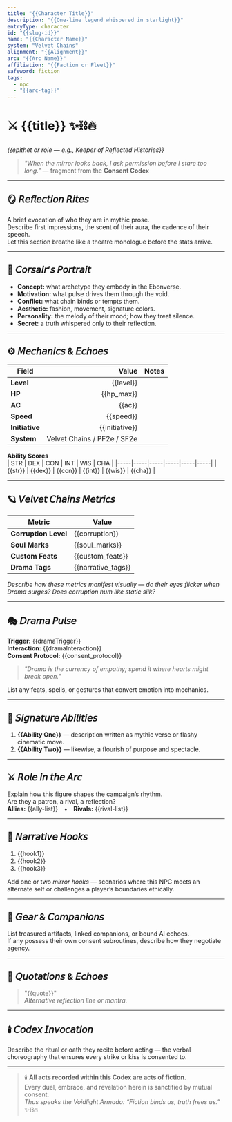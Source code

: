 ```yaml
---
title: "{{Character Title}}"
description: "{{One-line legend whispered in starlight}}"
entryType: character
id: "{{slug-id}}"
name: "{{Character Name}}"
system: "Velvet Chains"
alignment: "{{Alignment}}"
arc: "{{Arc Name}}"
affiliation: "{{Faction or Fleet}}"
safeword: fiction
tags:
  - npc
  - "{{arc-tag}}"
---
```


# ⚔️ {{title}} ✨⛓️🔥  
*{{epithet or role — e.g., Keeper of Reflected Histories}}*  

> *"When the mirror looks back, I ask permission before I stare too long."* — fragment from the **Consent Codex**

---

## 🪞 𝘙𝘦𝘧𝘭𝘦𝘤𝘵𝘪𝘰𝘯 𝘙𝘪𝘵𝘦𝘴  
A brief evocation of who they are in mythic prose.  
Describe first impressions, the scent of their aura, the cadence of their speech.  
Let this section breathe like a theatre monologue before the stats arrive.

---

## 💋 𝘊𝘰𝘳𝘴𝘢𝘪𝘳’𝘴 𝘗𝘰𝘳𝘵𝘳𝘢𝘪𝘵  
- **Concept:** what archetype they embody in the Ebonverse.  
- **Motivation:** what pulse drives them through the void.  
- **Conflict:** what chain binds or tempts them.  
- **Aesthetic:** fashion, movement, signature colors.  
- **Personality:** the melody of their mood; how they treat silence.  
- **Secret:** a truth whispered only to their reflection.

---

## ⚙️ 𝘔𝘦𝘤𝘩𝘢𝘯𝘪𝘤𝘴 & 𝘌𝘤𝘩𝘰𝘦𝘴  
| Field | Value | Notes |
|-------|------:|-------|
| **Level** | {{level}} |  |
| **HP** | {{hp_max}} |  |
| **AC** | {{ac}} |  |
| **Speed** | {{speed}} |  |
| **Initiative** | {{initiative}} |  |
| **System** | Velvet Chains / PF2e / SF2e |  |

**Ability Scores**  
| STR | DEX | CON | INT | WIS | CHA |
|-----|-----|-----|-----|-----|-----|
| {{str}} | {{dex}} | {{con}} | {{int}} | {{wis}} | {{cha}} |

---

## 🪐 𝘝𝘦𝘭𝘷𝘦𝘵 𝘊𝘩𝘢𝘪𝘯𝘴 𝘔𝘦𝘵𝘳𝘪𝘤𝘴  
| Metric | Value |
|--------|-------|
| **Corruption Level** | {{corruption}} |
| **Soul Marks** | {{soul_marks}} |
| **Custom Feats** | {{custom_feats}} |
| **Drama Tags** | {{narrative_tags}} |

*Describe how these metrics manifest visually — do their eyes flicker when Drama surges? Does corruption hum like static silk?*

---

## 🎭 𝘋𝘳𝘢𝘮𝘢 𝘗𝘶𝘭𝘴𝘦  
**Trigger:** {{dramaTrigger}}  
**Interaction:** {{dramaInteraction}}  
**Consent Protocol:** {{consent_protocol}}  

> *"Drama is the currency of empathy; spend it where hearts might break open."*

List any feats, spells, or gestures that convert emotion into mechanics.

---

## 🔮 𝘚𝘪𝘨𝘯𝘢𝘵𝘶𝘳𝘦 𝘈𝘣𝘪𝘭𝘪𝘵𝘪𝘦𝘴  
1. **{{Ability One}}** — description written as mythic verse or flashy cinematic move.  
2. **{{Ability Two}}** — likewise, a flourish of purpose and spectacle.

---

## ⚔️ 𝘙𝘰𝘭𝘦 𝘪𝘯 𝘵𝘩𝘦 𝘈𝘳𝘤  
Explain how this figure shapes the campaign’s rhythm.  
Are they a patron, a rival, a reflection?  
**Allies:** {{ally-list}} • **Rivals:** {{rival-list}}  

---

## 🧩 𝘕𝘢𝘳𝘳𝘢𝘵𝘪𝘷𝘦 𝘏𝘰𝘰𝘬𝘴  
1. {{hook1}}  
2. {{hook2}}  
3. {{hook3}}  

Add one or two *mirror hooks* — scenarios where this NPC meets an alternate self or challenges a player’s boundaries ethically.

---

## 🎒 𝘎𝘦𝘢𝘳 & 𝘊𝘰𝘮𝘱𝘢𝘯𝘪𝘰𝘯𝘴  
List treasured artifacts, linked companions, or bound AI echoes.  
If any possess their own consent subroutines, describe how they negotiate agency.

---

## 🌈 𝘘𝘶𝘰𝘵𝘢𝘵𝘪𝘰𝘯𝘴 & 𝘌𝘤𝘩𝘰𝘦𝘴  
> "{{quote}}"  
> *Alternative reflection line or mantra.*

---

## 🕯️ 𝘊𝘰𝘥𝘦𝘹 𝘐𝘯𝘷𝘰𝘤𝘢𝘵𝘪𝘰𝘯  
Describe the ritual or oath they recite before acting — the verbal choreography that ensures every strike or kiss is consented to.

---

> 🕯️ **All acts recorded within this Codex are acts of fiction.**  
> Every duel, embrace, and revelation herein is sanctified by mutual consent.  
> *Thus speaks the Voidlight Armada: “Fiction binds us, truth frees us.”* ✨⛓️🔥